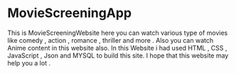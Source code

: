 # MovieScreeningApp
This is MovieScreeningWebsite here you can watch various type of movies like comedy , action , romance , thriller and more . Also you can watch Anime content in this website also. In this Website i had used HTML , CSS , JavaScript , Json and MYSQL to build this site. I hope that this website may help you a lot .
